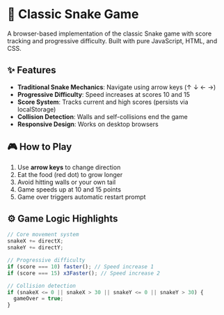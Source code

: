# 🐍 Classic Snake Game

A browser-based implementation of the classic Snake game with score tracking and progressive difficulty. Built with pure JavaScript, HTML, and CSS.

## ✨ Features

- **Traditional Snake Mechanics**: Navigate using arrow keys (↑ ↓ ← →)
- **Progressive Difficulty**: Speed increases at scores 10 and 15
- **Score System**: Tracks current and high scores (persists via localStorage)
- **Collision Detection**: Walls and self-collisions end the game
- **Responsive Design**: Works on desktop browsers

## 🎮 How to Play

1. Use **arrow keys** to change direction
2. Eat the food (red dot) to grow longer
3. Avoid hitting walls or your own tail
4. Game speeds up at 10 and 15 points
5. Game over triggers automatic restart prompt

## ⚙️ Game Logic Highlights

```javascript
// Core movement system
snakeX += directX;
snakeY += directY;

// Progressive difficulty
if (score === 10) faster(); // Speed increase 1
if (score === 15) x3Faster(); // Speed increase 2

// Collision detection
if (snakeX <= 0 || snakeX > 30 || snakeY <= 0 || snakeY > 30) {
  gameOver = true;
}
